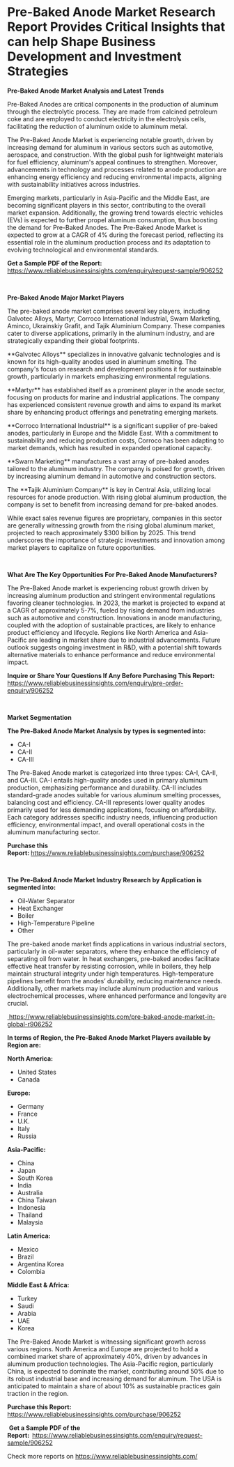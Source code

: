 <p><h1>Pre-Baked Anode Market Research Report Provides Critical Insights that can help Shape Business Development and Investment Strategies</h1></p><p><strong>Pre-Baked Anode Market Analysis and Latest Trends</strong></p>
<p><p>Pre-Baked Anodes are critical components in the production of aluminum through the electrolytic process. They are made from calcined petroleum coke and are employed to conduct electricity in the electrolysis cells, facilitating the reduction of aluminum oxide to aluminum metal. </p><p>The Pre-Baked Anode Market is experiencing notable growth, driven by increasing demand for aluminum in various sectors such as automotive, aerospace, and construction. With the global push for lightweight materials for fuel efficiency, aluminum's appeal continues to strengthen. Moreover, advancements in technology and processes related to anode production are enhancing energy efficiency and reducing environmental impacts, aligning with sustainability initiatives across industries.</p><p>Emerging markets, particularly in Asia-Pacific and the Middle East, are becoming significant players in this sector, contributing to the overall market expansion. Additionally, the growing trend towards electric vehicles (EVs) is expected to further propel aluminum consumption, thus boosting the demand for Pre-Baked Anodes. The Pre-Baked Anode Market is expected to grow at a CAGR of 4% during the forecast period, reflecting its essential role in the aluminum production process and its adaptation to evolving technological and environmental standards.</p></p>
<p><strong>Get a Sample PDF of the Report:&nbsp;</strong> <a href="https://www.reliablebusinessinsights.com/enquiry/request-sample/906252?utm_campaign=2811&utm_medium=2&utm_source=Github&utm_content=ia&utm_term=21032025&utm_id=pre-baked-anode">https://www.reliablebusinessinsights.com/enquiry/request-sample/906252</a></p>
<p>&nbsp;</p>
<p><strong>Pre-Baked Anode Major Market Players</strong></p>
<p><p>The pre-baked anode market comprises several key players, including Galvotec Alloys, Martyr, Corroco International Industrial, Swarn Marketing, Aminco, Ukrainskiy Grafit, and Tajik Aluminium Company. These companies cater to diverse applications, primarily in the aluminum industry, and are strategically expanding their global footprints.</p><p>**Galvotec Alloys** specializes in innovative galvanic technologies and is known for its high-quality anodes used in aluminum smelting. The company's focus on research and development positions it for sustainable growth, particularly in markets emphasizing environmental regulations.</p><p>**Martyr** has established itself as a prominent player in the anode sector, focusing on products for marine and industrial applications. The company has experienced consistent revenue growth and aims to expand its market share by enhancing product offerings and penetrating emerging markets.</p><p>**Corroco International Industrial** is a significant supplier of pre-baked anodes, particularly in Europe and the Middle East. With a commitment to sustainability and reducing production costs, Corroco has been adapting to market demands, which has resulted in expanded operational capacity.</p><p>**Swarn Marketing** manufactures a vast array of pre-baked anodes tailored to the aluminum industry. The company is poised for growth, driven by increasing aluminum demand in automotive and construction sectors.</p><p>The **Tajik Aluminium Company** is key in Central Asia, utilizing local resources for anode production. With rising global aluminum production, the company is set to benefit from increasing demand for pre-baked anodes.</p><p>While exact sales revenue figures are proprietary, companies in this sector are generally witnessing growth from the rising global aluminum market, projected to reach approximately $300 billion by 2025. This trend underscores the importance of strategic investments and innovation among market players to capitalize on future opportunities.</p></p>
<p>&nbsp;</p>
<p><strong>What Are The Key Opportunities For Pre-Baked Anode Manufacturers?</strong></p>
<p><p>The Pre-Baked Anode market is experiencing robust growth driven by increasing aluminum production and stringent environmental regulations favoring cleaner technologies. In 2023, the market is projected to expand at a CAGR of approximately 5-7%, fueled by rising demand from industries such as automotive and construction. Innovations in anode manufacturing, coupled with the adoption of sustainable practices, are likely to enhance product efficiency and lifecycle. Regions like North America and Asia-Pacific are leading in market share due to industrial advancements. Future outlook suggests ongoing investment in R&D, with a potential shift towards alternative materials to enhance performance and reduce environmental impact.</p></p>
<p><strong>Inquire or Share Your Questions If Any Before Purchasing This Report:</strong> <a href="https://www.reliablebusinessinsights.com/enquiry/pre-order-enquiry/906252?utm_campaign=2811&utm_medium=2&utm_source=Github&utm_content=ia&utm_term=21032025&utm_id=pre-baked-anode">https://www.reliablebusinessinsights.com/enquiry/pre-order-enquiry/906252</a></p>
<p>&nbsp;</p>
<p><strong>Market Segmentation</strong></p>
<p><strong>The Pre-Baked Anode Market Analysis by types is segmented into:</strong></p>
<p><ul><li>CA-I</li><li>CA-II</li><li>CA-III</li></ul></p>
<p><p>The Pre-Baked Anode market is categorized into three types: CA-I, CA-II, and CA-III. CA-I entails high-quality anodes used in primary aluminum production, emphasizing performance and durability. CA-II includes standard-grade anodes suitable for various aluminum smelting processes, balancing cost and efficiency. CA-III represents lower quality anodes primarily used for less demanding applications, focusing on affordability. Each category addresses specific industry needs, influencing production efficiency, environmental impact, and overall operational costs in the aluminum manufacturing sector.</p></p>
<p><strong>Purchase this Report:&nbsp;</strong><a href="https://www.reliablebusinessinsights.com/purchase/906252?utm_campaign=2811&utm_medium=2&utm_source=Github&utm_content=ia&utm_term=21032025&utm_id=pre-baked-anode">https://www.reliablebusinessinsights.com/purchase/906252</a></p>
<p>&nbsp;</p>
<p><strong>The Pre-Baked Anode Market Industry Research by Application is segmented into:</strong></p>
<p><ul><li>Oil-Water Separator</li><li>Heat Exchanger</li><li>Boiler</li><li>High-Temperature Pipeline</li><li>Other</li></ul></p>
<p><p>The pre-baked anode market finds applications in various industrial sectors, particularly in oil-water separators, where they enhance the efficiency of separating oil from water. In heat exchangers, pre-baked anodes facilitate effective heat transfer by resisting corrosion, while in boilers, they help maintain structural integrity under high temperatures. High-temperature pipelines benefit from the anodes’ durability, reducing maintenance needs. Additionally, other markets may include aluminum production and various electrochemical processes, where enhanced performance and longevity are crucial.</p></p>
<p><a href="https://www.reliablebusinessinsights.com/pre-baked-anode-market-in-global-r906252?utm_campaign=2811&utm_medium=2&utm_source=Github&utm_content=ia&utm_term=21032025&utm_id=pre-baked-anode">&nbsp;https://www.reliablebusinessinsights.com/pre-baked-anode-market-in-global-r906252</a></p>
<p><strong>In terms of Region, the Pre-Baked Anode Market Players available by Region are:</strong></p>
<p>
    <p> <strong> North America: </strong>
        <ul>
            <li>United States</li>
            <li>Canada</li>
        </ul>
        </p> 
    <p> <strong> Europe: </strong>
        <ul>
            <li>Germany</li>
            <li>France</li>
            <li>U.K.</li>
            <li>Italy</li>
            <li>Russia</li>
        </ul>
        </p> 
    <p> <strong> Asia-Pacific: </strong>
        <ul>
            <li>China</li>
            <li>Japan</li>
            <li>South Korea</li>
            <li>India</li>
            <li>Australia</li>
            <li>China Taiwan</li>
            <li>Indonesia</li>
            <li>Thailand</li>
            <li>Malaysia</li>
        </ul>
        </p> 
    <p> <strong> Latin America: </strong>
        <ul>
            <li>Mexico</li>
            <li>Brazil</li>
            <li>Argentina Korea</li>
            <li>Colombia</li>
        </ul>
        </p> 
    <p> <strong> Middle East & Africa: </strong>
        <ul>
            <li>Turkey</li>
            <li>Saudi</li>
            <li>Arabia</li>
            <li>UAE</li>
            <li>Korea</li>
        </ul>
    </p>
    </p>
<p><p>The Pre-Baked Anode Market is witnessing significant growth across various regions. North America and Europe are projected to hold a combined market share of approximately 40%, driven by advances in aluminum production technologies. The Asia-Pacific region, particularly China, is expected to dominate the market, contributing around 50% due to its robust industrial base and increasing demand for aluminum. The USA is anticipated to maintain a share of about 10% as sustainable practices gain traction in the region.</p></p>
<p><strong>Purchase this Report: </strong><a href="https://www.reliablebusinessinsights.com/purchase/906252?utm_campaign=2811&utm_medium=2&utm_source=Github&utm_content=ia&utm_term=21032025&utm_id=pre-baked-anode">https://www.reliablebusinessinsights.com/purchase/906252</a></p>
<p>&nbsp;<strong>Get a Sample PDF of the Report:&nbsp;&nbsp;</strong><a href="https://www.reliablebusinessinsights.com/enquiry/request-sample/906252?utm_campaign=2811&utm_medium=2&utm_source=Github&utm_content=ia&utm_term=21032025&utm_id=pre-baked-anode">https://www.reliablebusinessinsights.com/enquiry/request-sample/906252</a></p>
<p><strong></strong></p>
<p>Check more reports on <a href="https://www.reliablebusinessinsights.com/?utm_campaign=2811&utm_medium=2&utm_source=Github&utm_content=ia&utm_term=21032025&utm_id=pre-baked-anode">https://www.reliablebusinessinsights.com/</a></p>
